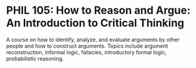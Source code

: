# PHIL 105: How to Reason and Argue: An Introduction to Critical Thinking

A course on how to identify, analyze, and evaluate arguments by other people and how to construct arguments. Topics include argument reconstruction, informal logic, fallacies, introductory formal logic, probabilistic reasoning.